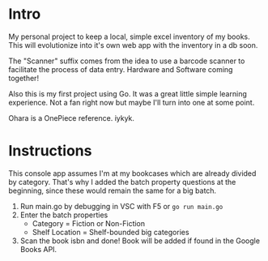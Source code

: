 # Intro

My personal project to keep a local, simple excel inventory of my books. This will evolutionize into it's own web app with the inventory in a db soon.

The "Scanner" suffix comes from the idea to use a barcode scanner to facilitate the process of data entry. Hardware and Software coming together!

Also this is my first project using Go. It was a great little simple learning experience. Not a fan right now but maybe I'll turn into one at some point.

Ohara is a OnePiece reference. iykyk.

# Instructions

This console app assumes I'm at my bookcases which are already divided by category. That's why I added the batch property questions at the beginning, since these would remain the same for a big batch.

1. Run main.go by debugging in VSC with F5 or `go run main.go`
2. Enter the batch properties
    - Category = Fiction or Non-Fiction
    - Shelf Location = Shelf-bounded big categories
3. Scan the book isbn and done! Book will be added if found in the Google Books API.
